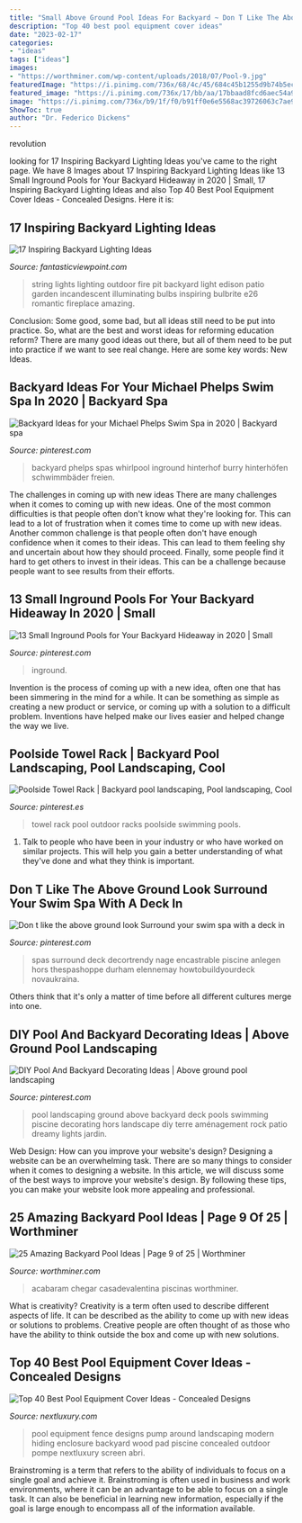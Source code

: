 ```yaml
---
title: "Small Above Ground Pool Ideas For Backyard ~ Don T Like The Above Ground Look Surround Your Swim Spa With A Deck In"
description: "Top 40 best pool equipment cover ideas"
date: "2023-02-17"
categories:
- "ideas"
tags: ["ideas"]
images:
- "https://worthminer.com/wp-content/uploads/2018/07/Pool-9.jpg"
featuredImage: "https://i.pinimg.com/736x/68/4c/45/684c45b1255d9b74b5ec172bf6f82fc6.jpg"
featured_image: "https://i.pinimg.com/736x/17/bb/aa/17bbaad8fcd6aec54a9156911406012c.jpg"
image: "https://i.pinimg.com/736x/b9/1f/f0/b91ff0e6e5568ac39726063c7ae9dba4.jpg"
ShowToc: true
author: "Dr. Federico Dickens"
---
```



revolution

	

		
looking for 17 Inspiring Backyard Lighting Ideas you've came to the right page. We have 8 Images about 17 Inspiring Backyard Lighting Ideas like 13 Small Inground Pools for Your Backyard Hideaway in 2020 | Small, 17 Inspiring Backyard Lighting Ideas and also Top 40 Best Pool Equipment Cover Ideas - Concealed Designs. Here it is:
		
    
## 17 Inspiring Backyard Lighting Ideas

<img loading=lazy src="http://www.fantasticviewpoint.com/wp-content/uploads/2016/03/Great-Edison-Outdoor-Lighting-Ideas-634x421.jpg" onerror="this.onerror=null;this.src='https://tse1.mm.bing.net/th?id=OIP.b2y5eOKNcFVHQAtTk1-vmAHaE6&amp;pid=15.1';" alt="17 Inspiring Backyard Lighting Ideas">

_Source: fantasticviewpoint.com_

>string lights lighting outdoor fire pit backyard light edison patio garden incandescent illuminating bulbs inspiring bulbrite e26 romantic fireplace amazing. 

	

Conclusion: Some good, some bad, but all ideas still need to be put into practice.
So, what are the best and worst ideas for reforming education reform? There are many good ideas out there, but all of them need to be put into practice if we want to see real change. Here are some key words: New Ideas.

    
## Backyard Ideas For Your Michael Phelps Swim Spa In 2020 | Backyard Spa

<img loading=lazy src="https://i.pinimg.com/736x/17/bb/aa/17bbaad8fcd6aec54a9156911406012c.jpg" onerror="this.onerror=null;this.src='https://tse2.mm.bing.net/th?id=OIP.mJ-9glr-AXV9QYceNMY1AAHaIV&amp;pid=15.1';" alt="Backyard Ideas for your Michael Phelps Swim Spa in 2020 | Backyard spa">

_Source: pinterest.com_

>backyard phelps spas whirlpool inground hinterhof burry hinterhöfen schwimmbäder freien. 

	

The challenges in coming up with new ideas
There are many challenges when it comes to coming up with new ideas. One of the most common difficulties is that people often don't know what they're looking for. This can lead to a lot of frustration when it comes time to come up with new ideas. Another common challenge is that people often don't have enough confidence when it comes to their ideas. This can lead to them feeling shy and uncertain about how they should proceed. Finally, some people find it hard to get others to invest in their ideas. This can be a challenge because people want to see results from their efforts.

    
## 13 Small Inground Pools For Your Backyard Hideaway In 2020 | Small

<img loading=lazy src="https://i.pinimg.com/736x/b9/1f/f0/b91ff0e6e5568ac39726063c7ae9dba4.jpg" onerror="this.onerror=null;this.src='https://tse1.mm.bing.net/th?id=OIP.vD2GMneDryiwn2mpNccxvQHaJ4&amp;pid=15.1';" alt="13 Small Inground Pools for Your Backyard Hideaway in 2020 | Small">

_Source: pinterest.com_

>inground. 

	

Invention is the process of coming up with a new idea, often one that has been simmering in the mind for a while. It can be something as simple as creating a new product or service, or coming up with a solution to a difficult problem. Inventions have helped make our lives easier and helped change the way we live.

    
## Poolside Towel Rack | Backyard Pool Landscaping, Pool Landscaping, Cool

<img loading=lazy src="https://i.pinimg.com/736x/21/7e/24/217e246221d80ae2b4ee3230358235bf--towel-racks-outdoor-ideas.jpg" onerror="this.onerror=null;this.src='https://tse3.mm.bing.net/th?id=OIP.PqhCuNx60DU2hZ57FlnayAHaLI&amp;pid=15.1';" alt="Poolside Towel Rack | Backyard pool landscaping, Pool landscaping, Cool">

_Source: pinterest.es_

>towel rack pool outdoor racks poolside swimming pools. 

	

1. Talk to people who have been in your industry or who have worked on similar projects. This will help you gain a better understanding of what they've done and what they think is important.

    
## Don T Like The Above Ground Look Surround Your Swim Spa With A Deck In

<img loading=lazy src="https://i.pinimg.com/736x/68/4c/45/684c45b1255d9b74b5ec172bf6f82fc6.jpg" onerror="this.onerror=null;this.src='https://tse1.mm.bing.net/th?id=OIP.q57aRS9SAtgcKf47J8qEVgHaLG&amp;pid=15.1';" alt="Don t like the above ground look Surround your swim spa with a deck in">

_Source: pinterest.com_

>spas surround deck decortrendy nage encastrable piscine anlegen hors thespashoppe durham elennemay howtobuildyourdeck novaukraina. 

	

Others think that it's only a matter of time before all different cultures merge into one.

    
## DIY Pool And Backyard Decorating Ideas | Above Ground Pool Landscaping

<img loading=lazy src="https://i.pinimg.com/736x/0e/6d/06/0e6d065fe68209b956010a91ca477d50.jpg" onerror="this.onerror=null;this.src='https://tse1.mm.bing.net/th?id=OIP.ta0zAhkVfpeoPbKPYBDZDgHaFr&amp;pid=15.1';" alt="DIY Pool And Backyard Decorating Ideas | Above ground pool landscaping">

_Source: pinterest.com_

>pool landscaping ground above backyard deck pools swimming piscine decorating hors landscape diy terre aménagement rock patio dreamy lights jardin. 

	

Web Design: How can you improve your website's design?
Designing a website can be an overwhelming task. There are so many things to consider when it comes to designing a website. In this article, we will discuss some of the best ways to improve your website's design. By following these tips, you can make your website look more appealing and professional.

    
## 25 Amazing Backyard Pool Ideas | Page 9 Of 25 | Worthminer

<img loading=lazy src="https://worthminer.com/wp-content/uploads/2018/07/Pool-9.jpg" onerror="this.onerror=null;this.src='https://tse4.mm.bing.net/th?id=OIP.2g8YqHm7d-GOaQdQVQbFfwHaLG&amp;pid=15.1';" alt="25 Amazing Backyard Pool Ideas | Page 9 of 25 | Worthminer">

_Source: worthminer.com_

>acabaram chegar casadevalentina piscinas worthminer. 

	

What is creativity?
Creativity is a term often used to describe different aspects of life. It can be described as the ability to come up with new ideas or solutions to problems. Creative people are often thought of as those who have the ability to think outside the box and come up with new solutions.

    
## Top 40 Best Pool Equipment Cover Ideas - Concealed Designs

<img loading=lazy src="http://nextluxury.com/wp-content/uploads/wood-slat-fence-pool-equipment-enclosure-ideas.jpg" onerror="this.onerror=null;this.src='https://tse4.mm.bing.net/th?id=OIP.5mYzBR12CDg3vH7x2of5RQAAAA&amp;pid=15.1';" alt="Top 40 Best Pool Equipment Cover Ideas - Concealed Designs">

_Source: nextluxury.com_

>pool equipment fence designs pump around landscaping modern hiding enclosure backyard wood pad piscine concealed outdoor pompe nextluxury screen abri. 

	

Brainstroming is a term that refers to the ability of individuals to focus on a single goal and achieve it. Brainstroming is often used in business and work environments, where it can be an advantage to be able to focus on a single task. It can also be beneficial in learning new information, especially if the goal is large enough to encompass all of the information available.

